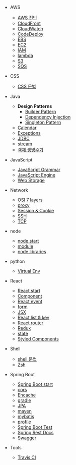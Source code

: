* AWS
  * [AWS 전반](/aws/aws.md)
  * [CloudFront](/aws/cloudfront.md)
  * [CloudWatch](/aws/cloudwatch.md)
  * [CodeDeploy](/aws/codedeploy.md)
  * [EBS](/aws/ebs.md)
  * [EC2](/aws/ec2.md)
  * [IAM](/aws/iam.md)
  * [lambda](/aws/lambda.md)
  * [S3](/aws/s3.md)
  * [SQS](/aws/sqs.md)

* CSS
  * [CSS 문법](/css/css-grammar.md)

* Java
  * **Design Patterns**
      * [Builder Pattern](/java/design-pattern/builder-pattern.md)
      * [Dependency Injection](/java/design-pattern/dependency-injection.md)
      * [Singleton Pattern](/java/design-pattern/singleton-pattern)
  * [Calendar](/java/calendar.md)
  * [Exceptions](/java/exceptions.md)
  * [JDBC](/java/jdbc.md)
  * [stream](/java/stream.md)
  * [객체 생명주기](/java/life-cycle-of-objects.md)

* JavaScript
  * [JavaScript Grammar](/javascript/grammar.md)
  * [JavaScript Engine](/javascript/js-engine.md)
  * [Web Storage](/javascript/web-storage.md)

* Network
  * [OSI 7 layers](/network/osi-7-layer.md)
  * [proxy](/network/proxy.md)
  * [Session & Cookie](/network/session-cookie.md)
  * [SSH](/network/ssh.md)
  * [TCP](/network/tcp.md)

* node
  * [node start](/node/node-start.md)
  * [module](/node/node-module.md)
  * [node libraries](/node/node-libraries.md)

* python
  * [Virtual Env](/python/virtualenv.md)

* React
  * [React start](/react/react-start.md)
  * [Component](/react/component.md)
  * [React event](/react/event.md)
  * [form](/react/form.md)
  * [JSX](/react/jsx.md)
  * [React list & key](/react/list-and-key.md)
  * [React router](/react/react-router.md)
  * [Redux](/react/redux.md)
  * [state](/react/state.md)
  * [Styled Components](/react/styled-components.md)

* Shell
  * [shell 문법](/shell/shell-grammar.md)
  * [Zsh](/shell/zsh.md)

* Spring Boot
  * [Spring Boot start](/spring-boot/spring-boot-start.md)
  * [cors](/spring-boot/cors.md)
  * [Ehcache](/spring-boot/ehcache.md)
  * [gradle](/spring-boot/gradle.md)
  * [JPA](/spring-boot/jpa.md)
  * [maven](/spring-boot/maven.md)
  * [mybatis](/spring-boot/mybatis.md)
  * [profile](/spring-boot/profile.md)
  * [Spring Boot Test](/spring-boot/spring-boot-test.md)
  * [Spring Rest Docs](/spring-boot/spring-rest-docs.md)
  * [Swagger](/spring-boot/swagger.md)

* Tools
  * [Travis CI](/tools/travis-ci.md)